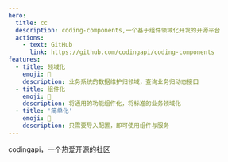 ```yaml
---
hero:
  title: cc
  description: coding-components,一个基于组件领域化开发的开源平台
  actions:
    - text: GitHub
      link: https://github.com/codingapi/coding-components
features:
  - title: 领域化
    emoji: 💎
    description: 业务系统的数据维护归领域，查询业务归动态接口
  - title: 组件化
    emoji: 🌈
    description: 将通用的功能组件化，将标准的业务领域化
  - title: '简单化'
    emoji: 🚀
    description: 只需要导入配置，即可使用组件与服务
---
```


codingapi，一个热爱开源的社区

